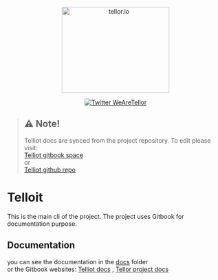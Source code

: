 <p align="center">
  <a href='https://www.tellor.io/'>
    <img src= './assets/Tellor.png' width="250" height="200" alt='tellor.io' />
  </a>
</p>

<p align="center">
  <a href='https://twitter.com/WeAreTellor'>
    <img src= 'https://img.shields.io/twitter/url/http/shields.io.svg?style=social' alt='Twitter WeAreTellor' />
  </a>
</p>


> ## ⚠️ Note!
> Telliot docs are synced from the project repository.
To edit please visit:<br/>
[Telliot gitbook space](https://docs.telliot.tellor.io)<br/>
or<br/>
[Telliot github repo](https://github.com/tellor-io/telliot/tree/master/docs)


# Telloit
This is the main cli of the project. The project uses Gitbook for documentation purpose.
## Documentation
you can see the documentation in the [docs](./docs) folder<br/>
or the Gitbook websites: [Telliot docs](https://docs.telliot.tellor.io)
, [Tellor project docs](https://docs.tellor.io)
